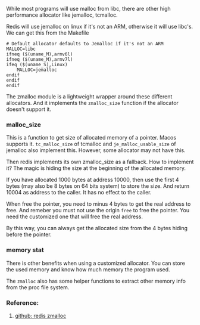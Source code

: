 <!---
tags: read-code, c, redis, malloc
-->

While most programs will use malloc from libc, there are other high performance
 allocator like jemalloc, tcmalloc.

Redis will use jemalloc on linux if it's not an ARM, otherwise it will use libc's.
We can get this from the Makefile

```
# Default allocator defaults to Jemalloc if it's not an ARM
MALLOC=libc
ifneq ($(uname_M),armv6l)
ifneq ($(uname_M),armv7l)
ifeq ($(uname_S),Linux)
	MALLOC=jemalloc
endif
endif
endif
```

The zmalloc module is a lightweight wrapper around these different allocators.
And it implements the `zmalloc_size` function if the allocator doesn't support it.

### malloc_size
This is a function to get size of allocated memory of a pointer. Macos supports
 it. `tc_malloc_size` of tcmalloc and `je_malloc_usable_size` of jemalloc also
 implement this. However, some allocator may not have this.

Then redis implements its own zmalloc_size as a fallback. How to implement it?
The magic is hiding the size at the beginning of the allocated memory.

If you have allocated 1000 bytes at address 10000, then use the first 4 bytes
 (may also be 8 bytes on 64 bits system) to store the size. And return 10004 as
 address to the caller. It has no effect to the caller.

When free the pointer, you need to minus 4 bytes to get the real address to free.
And remeber you must not use the origin `free` to free the pointer. You need the
 customized one that will free the real address.

By this way, you can always get the allocated size from the 4 bytes hiding before
 the pointer.

### memory stat
There is other benefits when using a customized allocator. You can store the used
 memory and know how much memory the program used.

The `zmalloc` also has some helper functions to extract other memory info from the
 proc file system.

### Reference:
1. [github: redis zmalloc](https://github.com/antirez/redis/blob/unstable/src/zmalloc.c)
